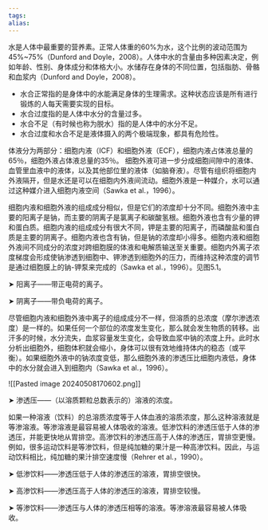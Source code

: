 ```yaml
---
tags: 
alias:
---
```




水是人体中最重要的营养素。正常人体重的60%为水，这个比例的波动范围为45%~75%（Dunford and Doyle，2008）。人体中水的含量由多种因素决定，例如年龄、性别、身体成分和体格大小。水储存在身体的不同位置，包括脂肪、骨骼和血浆内（Dunford and Doyle，2008）。

- 水合正常指的是身体中的水能满足身体的生理需求。这种状态应该是所有进行锻炼的人每天需要实现的目标。
- 水合过度指的是人体中水分的含量过多。
- 水合不足（有时候也称为脱水）指的是人体中的水分不足。
- 水合过度和水合不足是液体摄入的两个极端现象，都具有危险性。

体液分为两部分：细胞内液（ICF）和细胞外液（ECF），细胞内液占体液总量的65％，细胞外液占体液总量的35％。
细胞外液可进一步分成细胞间隙中的液体、血管里血液中的液体，以及其他部位里的液体（如脑脊液）。尽管有组织将细胞内外液隔开，但是水还是可以在细胞内外液间流动。细胞外液是一种媒介，水可以通过这种媒介进入细胞内液空间（Sawka et al.，1996）。


细胞内液和细胞外液的组成成分相似，但是它们的浓度却十分不同。细胞外液中主要的阳离子是钠，而主要的阴离子是氯离子和碳酸氢根。细胞外液也含有少量的钾和蛋白质。细胞内液的组成成分有很大不同，钾是主要的阳离子，而磷酸盐和蛋白质是主要的阴离子。细胞内液也含有钠，但是钠的浓度却小得多。细胞内液和细胞外液间不同成分的浓度对跨细胞膜的体液和电解质输送至关重要。细胞内外离子浓度梯度会形成使钠渗透到细胞中、钾渗透到细胞外的压力，而维持这种浓度的调节是通过细胞膜上的钠-钾泵来完成的（Sawka et al.，1996）。见图5.1。

➤ 阳离子——带正电荷的离子。

➤ 阴离子——带负电荷的离子。

尽管细胞内液和细胞外液中离子的组成成分不一样，但溶质的总浓度（摩尔渗透浓度）是一样的。如果任何一个部位的浓度发生变化，那么就会发生物质的转移。出汗多的时候，水分流失，血浆容量发生变化，会导致血浆中钠的浓度上升。此时水分析出细胞外，细胞体积就会缩小，身体可以很有效地维持体内的稳态（或平衡）。如果细胞外液中的钠浓度变低，那么细胞外液的渗透压比细胞内液低，身体中的水分就会进入到细胞内（Sawka et al.，1996）。

![[Pasted image 20240508170602.png]]


➤ 渗透压——（以溶质颗粒总数表示的）溶液的浓度。

如果一种溶液（饮料）的总溶质浓度等于人体血液的溶质浓度，那么这种溶液就是等渗溶液。等渗溶液是最容易被人体吸收的溶液。低渗饮料的渗透压低于人体的渗透压，并能更快地从胃排空。高渗饮料的渗透压高于人体的渗透压，胃排空更慢。例如，很多运动饮料是等渗饮料，但是纯加糖的果汁是一种高渗饮料。因此，与运动饮料相比，纯加糖的果汁排空速度慢（Rehrer et al.，1990）。

➤ 低渗饮料——渗透压低于人体的渗透压的溶液，胃排空很快。

➤ 高渗饮料——渗透压高于人体的渗透压的溶液，胃排空较慢。

➤ 等渗饮料——渗透压与人体的渗透压相等的溶液。等渗溶液最容易被人体吸收。

